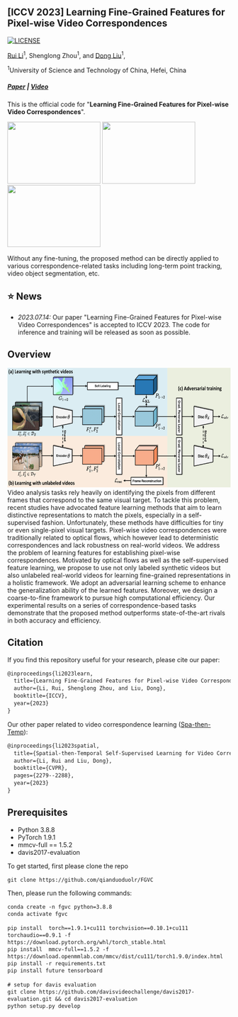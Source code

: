 ## [ICCV 2023] Learning Fine-Grained Features for Pixel-wise Video Correspondences

[![LICENSE](https://img.shields.io/github/license/hitachinsk/FGT)](https://github.com/hitachinsk/FGT/blob/main/LICENSE)

[Rui Li](https://qianduoduolr.github.io/)<sup>1</sup>, Shenglong Zhou<sup>1</sup>, and [Dong Liu](https://faculty.ustc.edu.cn/dongeliu/en/index/85593/list/index.htm)<sup>1</sup>, 


<sup>1</sup>University of Science and Technology of China, Hefei, China

##### [Paper](https://arxiv.org/pdf/) | [Video](https://www.youtube.com/)

This is the official code for  "**Learning Fine-Grained Features for Pixel-wise Video Correspondences**". 

<p float="left">
<img src="figure/pt1.gif" width = "210" height = "140">
<img src="figure/pt3.gif" width = "210" height = "140">
<!-- <img src="figure/pt2.gif" width = "230" height = "160"> -->
<img src="figure/vos1.gif" width = "210" height = "140">

Without any fine-tuning, the proposed method can be directly applied to various correspondence-related tasks including long-term point tracking, video object segmentation, etc.


## :star: News
- *2023.07.14:*  Our paper "Learning Fine-Grained Features for Pixel-wise Video Correspondences" is accepted to ICCV 2023. The code for inference and training will be released as soon as possible.



## Overview
<!-- ![](figure/framework.png) -->

<div  align="center">    
<img src="figure/framework.png"  height="270px"/> 
</div>
   Video analysis tasks rely heavily on identifying the pixels from different frames that correspond to the same visual target. To tackle this problem, recent studies have advocated feature learning methods that aim to learn distinctive representations to match the pixels, especially in a self-supervised fashion. Unfortunately, these methods have difficulties for tiny or even single-pixel visual targets. Pixel-wise video correspondences were traditionally related to optical flows, which however lead to deterministic correspondences and lack robustness on real-world videos. We address the problem of learning features for establishing pixel-wise correspondences. Motivated by optical flows as well as the self-supervised feature learning, we propose to use not only labeled synthetic videos but also unlabeled real-world videos for learning fine-grained representations in a holistic framework. We adopt an adversarial learning scheme to enhance the generalization ability of the learned features. Moreover, we design a coarse-to-fine framework to pursue high computational efficiency. Our experimental results on a series of correspondence-based tasks demonstrate that the proposed method outperforms state-of-the-art rivals in both accuracy and efficiency.



## Citation
If you find this repository useful for your research, please cite our paper:

```latex
@inproceedings{li2023learn,
  title={Learning Fine-Grained Features for Pixel-wise Video Correspondences},
  author={Li, Rui, Shenglong Zhou, and Liu, Dong},
  booktitle={ICCV},
  year={2023}
}
```

Our other paper related to video correspondence learning ([Spa-then-Temp](https://github.com/qianduoduolr/Spa-then-Temp)):
```latex
@inproceedings{li2023spatial,
  title={Spatial-then-Temporal Self-Supervised Learning for Video Correspondence},
  author={Li, Rui and Liu, Dong},
  booktitle={CVPR},
  pages={2279--2288},
  year={2023}
}
```

## Prerequisites

* Python 3.8.8
* PyTorch 1.9.1
* mmcv-full == 1.5.2
* davis2017-evaluation


To get started, first please clone the repo
```
git clone https://github.com/qianduoduolr/FGVC
```
Then, please run the following commands:
```
conda create -n fgvc python=3.8.8
conda activate fgvc

pip install  torch==1.9.1+cu111 torchvision==0.10.1+cu111 torchaudio==0.9.1 -f https://download.pytorch.org/whl/torch_stable.html
pip install  mmcv-full==1.5.2 -f https://download.openmmlab.com/mmcv/dist/cu111/torch1.9.0/index.html
pip install -r requirements.txt
pip install future tensorboard

# setup for davis evaluation
git clone https://github.com/davisvideochallenge/davis2017-evaluation.git && cd davis2017-evaluation
python setup.py develop
```